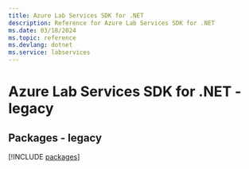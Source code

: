 ```yaml
---
title: Azure Lab Services SDK for .NET
description: Reference for Azure Lab Services SDK for .NET
ms.date: 03/18/2024
ms.topic: reference
ms.devlang: dotnet
ms.service: labservices
---
```

# Azure Lab Services SDK for .NET - legacy
## Packages - legacy
[!INCLUDE [packages](lab-services-index.md)]